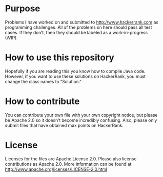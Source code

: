 Purpose
====================

Problems I have worked on and submitted to http://www.hackerrank.com as programming challenges.
All of the problems on here should pass all test cases. If they don't, then they should be labeled as a work-in-progress
(WIP).

How to use this repository
====================

Hopefully if you are reading this you know how to compile Java code. However, if you want to use these solutions
on HackerRank, you must change the class names to "Solution."

How to contribute
====================

You can contribute your own file with your own copyright notice, but please be Apache 2.0 so it doesn't become incredibly confusing.
Also, please only submit files that have obtained max points on HackerRank.

License
====================

Licenses for the files are Apache License 2.0. Please also license contributions as Apache 2.0.
More information can be found at http://www.apache.org/licenses/LICENSE-2.0.html